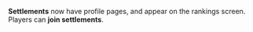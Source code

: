 <b>Settlements</b> now have profile pages, and appear on the rankings screen. Players can <b>join settlements</b>.
